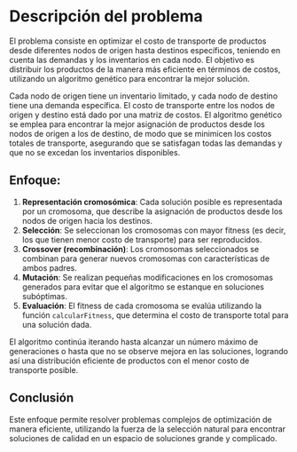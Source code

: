 # Descripción del problema

El problema consiste en optimizar el costo de transporte de productos desde diferentes nodos de origen hasta destinos específicos, teniendo en cuenta las demandas y los inventarios en cada nodo. El objetivo es distribuir los productos de la manera más eficiente en términos de costos, utilizando un algoritmo genético para encontrar la mejor solución.

Cada nodo de origen tiene un inventario limitado, y cada nodo de destino tiene una demanda específica. El costo de transporte entre los nodos de origen y destino está dado por una matriz de costos. El algoritmo genético se emplea para encontrar la mejor asignación de productos desde los nodos de origen a los de destino, de modo que se minimicen los costos totales de transporte, asegurando que se satisfagan todas las demandas y que no se excedan los inventarios disponibles.

## Enfoque:
1. **Representación cromosómica**: Cada solución posible es representada por un cromosoma, que describe la asignación de productos desde los nodos de origen hacia los destinos.
2. **Selección**: Se seleccionan los cromosomas con mayor fitness (es decir, los que tienen menor costo de transporte) para ser reproducidos.
3. **Crossover (recombinación)**: Los cromosomas seleccionados se combinan para generar nuevos cromosomas con características de ambos padres.
4. **Mutación**: Se realizan pequeñas modificaciones en los cromosomas generados para evitar que el algoritmo se estanque en soluciones subóptimas.
5. **Evaluación**: El fitness de cada cromosoma se evalúa utilizando la función `calcularFitness`, que determina el costo de transporte total para una solución dada.

El algoritmo continúa iterando hasta alcanzar un número máximo de generaciones o hasta que no se observe mejora en las soluciones, logrando así una distribución eficiente de productos con el menor costo de transporte posible.

## Conclusión

Este enfoque permite resolver problemas complejos de optimización de manera eficiente, utilizando la fuerza de la selección natural para encontrar soluciones de calidad en un espacio de soluciones grande y complicado.

